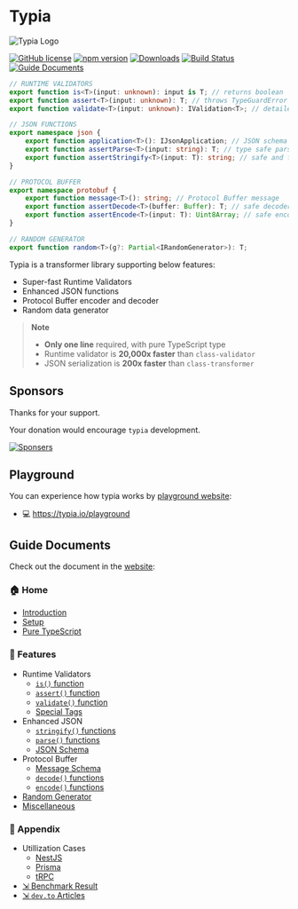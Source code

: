 # Typia
![Typia Logo](https://typia.io/logo.png)

[![GitHub license](https://img.shields.io/badge/license-MIT-blue.svg)](https://github.com/samchon/typia/blob/master/LICENSE)
[![npm version](https://img.shields.io/npm/v/typia.svg)](https://www.npmjs.com/package/typia)
[![Downloads](https://img.shields.io/npm/dm/typia.svg)](https://www.npmjs.com/package/typia)
[![Build Status](https://github.com/samchon/typia/workflows/build/badge.svg)](https://github.com/samchon/typia/actions?query=workflow%3Abuild)
[![Guide Documents](https://img.shields.io/badge/guide-documents-forestgreen)](https://typia.io/docs/)

```typescript
// RUNTIME VALIDATORS
export function is<T>(input: unknown): input is T; // returns boolean
export function assert<T>(input: unknown): T; // throws TypeGuardError
export function validate<T>(input: unknown): IValidation<T>; // detailed

// JSON FUNCTIONS
export namespace json {
    export function application<T>(): IJsonApplication; // JSON schema
    export function assertParse<T>(input: string): T; // type safe parser
    export function assertStringify<T>(input: T): string; // safe and faster
}

// PROTOCOL BUFFER
export namespace protobuf {
    export function message<T>(): string; // Protocol Buffer message
    export function assertDecode<T>(buffer: Buffer): T; // safe decoder
    export function assertEncode<T>(input: T): Uint8Array; // safe encoder
}

// RANDOM GENERATOR
export function random<T>(g?: Partial<IRandomGenerator>): T;
```

Typia is a transformer library supporting below features:

  - Super-fast Runtime Validators
  - Enhanced JSON functions
  - Protocol Buffer encoder and decoder
  - Random data generator

> **Note**
> 
> - **Only one line** required, with pure TypeScript type
> - Runtime validator is **20,000x faster** than `class-validator`
> - JSON serialization is **200x faster** than `class-transformer`





## Sponsors
Thanks for your support.

Your donation would encourage `typia` development.

[![Sponsers](https://opencollective.com/typia/badge.svg?avatarHeight=75&width=600)](https://opencollective.com/typia)



## Playground
You can experience how typia works by [playground website](https://typia.io/playground):

  - 💻 https://typia.io/playground



## Guide Documents
Check out the document in the [website](https://typia.io/docs/):

### 🏠 Home
  - [Introduction](https://typia.io/docs/)
  - [Setup](https://typia.io/docs/setup/)
  - [Pure TypeScript](https://typia.io/docs/pure/)
  
### 📖 Features
  - Runtime Validators
    - [`is()` function](https://typia.io/docs/validators/is/)
    - [`assert()` function](https://typia.io/docs/validators/assert/)
    - [`validate()` function](https://typia.io/docs/validators/validate/)
    - [Special Tags](https://typia.io/docs/validators/tags/)
  - Enhanced JSON
    - [`stringify()` functions](https://typia.io/docs/json/stringify/)
    - [`parse()` functions](https://typia.io/docs/json/parse/)
    - [JSON Schema](https://typia.io/docs/json/schema)
  - Protocol Buffer
    - [Message Schema](https://typia.io/docs/protobuf/message)
    - [`decode()` functions](https://typia.io/docs/protobuf/decode/)
    - [`encode()` functions](https://typia.io/docs/protobuf/encode/)
  - [Random Generator](https://typia.io/docs/random/)
  - [Miscellaneous](https://typia.io/docs/miscellaneous/)

### 🔗 Appendix
  - Utillization Cases
    - [NestJS](https://typia.io/docs/utilization/nestjs/)
    - [Prisma](https://typia.io/docs/utilization/prisma/)
    - [tRPC](https://typia.io/docs/utilization/trpc/)
  - [⇲ Benchmark Result](https://github.com/samchon/typia/tree/master/benchmark/results/11th%20Gen%20Intel(R)%20Core(TM)%20i5-1135G7%20%40%202.40GHz)
  - [⇲ `dev.to` Articles](https://dev.to/samchon/series/22474)

